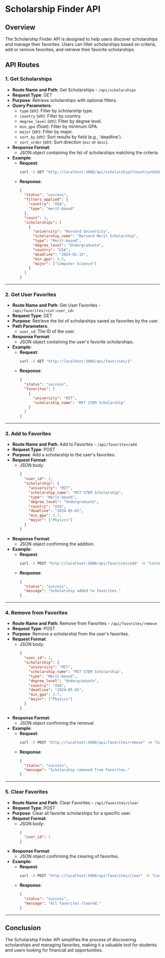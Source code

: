 # Scholarship Finder API

## Overview

The Scholarship Finder API is designed to help users discover scholarships and manage their favorites. Users can filter scholarships based on criteria, add or remove favorites, and retrieve their favorite scholarships.

## API Routes

### 1. Get Scholarships

- **Route Name and Path**: Get Scholarships - `/api/scholarships`
- **Request Type**: GET
- **Purpose**: Retrieve scholarships with optional filters.
- **Query Parameters**:
  - `type` (str): Filter by scholarship type.
  - `country` (str): Filter by country.
  - `degree_level` (str): Filter by degree level.
  - `min_gpa` (float): Filter by minimum GPA.
  - `major` (str): Filter by major.
  - `sort_by` (str): Sort results by field (e.g., 'deadline').
  - `sort_order` (str): Sort direction (`asc` or `desc`).
- **Response Format**:
  - JSON object containing the list of scholarships matching the criteria.
- **Example**:
  - **Request**:
    ```bash
    curl -X GET "http://localhost:5000/api/scholarships?country=USA&type=merit-based"
    ```
  - **Response**:
    ```json
    {
      "status": "success",
      "filters_applied": {
        "country": "USA",
        "type": "merit-based"
      },
      "count": 2,
      "scholarships": [
        {
          "university": "Harvard University",
          "scholarship_name": "Harvard Merit Scholarship",
          "type": "Merit-based",
          "degree_level": "Undergraduate",
          "country": "USA",
          "deadline": "2024-01-15",
          "min_gpa": 3.5,
          "major": ["Computer Science"]
        }
      ]
    }
    ```

---

### 2. Get User Favorites

- **Route Name and Path**: Get User Favorites - `/api/favorites/<int:user_id>`
- **Request Type**: GET
- **Purpose**: Retrieve the list of scholarships saved as favorites by the user.
- **Path Parameters**:
  - `user_id`: The ID of the user.
- **Response Format**:
  - JSON object containing the user's favorite scholarships.
- **Example**:
  - **Request**:
    ```bash
    curl -X GET "http://localhost:5000/api/favorites/1"
    ```
  - **Response**:
    ```json
    {
      "status": "success",
      "favorites": [
        {
          "university": "MIT",
          "scholarship_name": "MIT STEM Scholarship"
        }
      ]
    }
    ```

---

### 3. Add to Favorites

- **Route Name and Path**: Add to Favorites - `/api/favorites/add`
- **Request Type**: POST
- **Purpose**: Add a scholarship to the user's favorites.
- **Request Format**:
  - JSON body:
    ```json
    {
      "user_id": 1,
      "scholarship": {
        "university": "MIT",
        "scholarship_name": "MIT STEM Scholarship",
        "type": "Merit-based",
        "degree_level": "Undergraduate",
        "country": "USA",
        "deadline": "2024-05-01",
        "min_gpa": 3.7,
        "major": ["Physics"]
      }
    }
    ```
- **Response Format**:
  - JSON object confirming the addition.
- **Example**:
  - **Request**:
    ```bash
    curl -X POST "http://localhost:5000/api/favorites/add" -H "Content-Type: application/json" -d '{"user_id":1,"scholarship":{"university":"MIT","scholarship_name":"MIT STEM Scholarship","type":"Merit-based","degree_level":"Undergraduate","country":"USA","deadline":"2024-05-01","min_gpa":3.7,"major":["Physics"]}}'
    ```
  - **Response**:
    ```json
    {
      "status": "success",
      "message": "Scholarship added to favorites."
    }
    ```

---

### 4. Remove from Favorites

- **Route Name and Path**: Remove from Favorites - `/api/favorites/remove`
- **Request Type**: POST
- **Purpose**: Remove a scholarship from the user's favorites.
- **Request Format**:
  - JSON body:
    ```json
    {
      "user_id": 1,
      "scholarship": {
        "university": "MIT",
        "scholarship_name": "MIT STEM Scholarship",
        "type": "Merit-based",
        "degree_level": "Undergraduate",
        "country": "USA",
        "deadline": "2024-05-01",
        "min_gpa": 3.7,
        "major": ["Physics"]
      }
    }
    ```
- **Response Format**:
  - JSON object confirming the removal.
- **Example**:
  - **Request**:
    ```bash
    curl -X POST "http://localhost:5000/api/favorites/remove" -H "Content-Type: application/json" -d '{"user_id":1,"scholarship":{"university":"MIT","scholarship_name":"MIT STEM Scholarship","type":"Merit-based","degree_level":"Undergraduate","country":"USA","deadline":"2024-05-01","min_gpa":3.7,"major":["Physics"]}}'
    ```
  - **Response**:
    ```json
    {
      "status": "success",
      "message": "Scholarship removed from favorites."
    }
    ```

---

### 5. Clear Favorites

- **Route Name and Path**: Clear Favorites - `/api/favorites/clear`
- **Request Type**: POST
- **Purpose**: Clear all favorite scholarships for a specific user.
- **Request Format**:
  - JSON body:
    ```json
    {
      "user_id": 1
    }
    ```
- **Response Format**:
  - JSON object confirming the clearing of favorites.
- **Example**:
  - **Request**:
    ```bash
    curl -X POST "http://localhost:5000/api/favorites/clear" -H "Content-Type: application/json" -d '{"user_id":1}'
    ```
  - **Response**:
    ```json
    {
      "status": "success",
      "message": "All favorites cleared."
    }
    ```

---

## Conclusion

The Scholarship Finder API simplifies the process of discovering scholarships and managing favorites, making it a valuable tool for students and users looking for financial aid opportunities.
